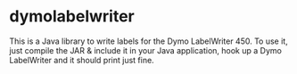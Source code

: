 dymolabelwriter
===============

This is a Java library to write labels for the Dymo LabelWriter 450. To use it, just compile the JAR &amp; include it in your Java application, hook up a Dymo LabelWriter and it should print just fine.
